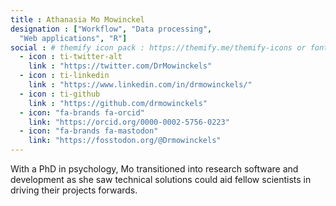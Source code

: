 ```yaml
---
title : Athanasia Mo Mowinckel
designation : ["Workflow", "Data processing",
  "Web applications", "R"]
social : # themify icon pack : https://themify.me/themify-icons or fontawesome
  - icon : ti-twitter-alt
    link : "https://twitter.com/DrMowinckels"
  - icon : ti-linkedin 
    link : "https://www.linkedin.com/in/drmowinckels/"
  - icon : ti-github 
    link : "https://github.com/drmowinckels"
  - icon: "fa-brands fa-orcid"
    link: "https://orcid.org/0000-0002-5756-0223"
  - icon: "fa-brands fa-mastodon"
    link: "https://fosstodon.org/@Drmowinckels"
---
```


With a PhD in psychology, Mo transitioned into research software and development as she saw technical solutions could aid fellow scientists in driving their projects forwards.
  
